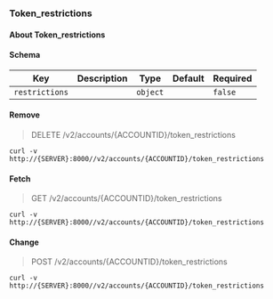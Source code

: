 ### Token_restrictions

#### About Token_restrictions

#### Schema

Key | Description | Type | Default | Required
--- | ----------- | ---- | ------- | --------
`restrictions` |   | `object` |   | `false`


#### Remove

> DELETE /v2/accounts/{ACCOUNTID}/token_restrictions

```curl
curl -v http://{SERVER}:8000//v2/accounts/{ACCOUNTID}/token_restrictions
```

#### Fetch

> GET /v2/accounts/{ACCOUNTID}/token_restrictions

```curl
curl -v http://{SERVER}:8000//v2/accounts/{ACCOUNTID}/token_restrictions
```

#### Change

> POST /v2/accounts/{ACCOUNTID}/token_restrictions

```curl
curl -v http://{SERVER}:8000//v2/accounts/{ACCOUNTID}/token_restrictions
```

